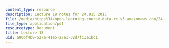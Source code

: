 ```yaml
---
content_type: resource
description: Lecture 18 notes for 24.915 2015
file: /media/https%3A/open-learning-course-data-rc.s3.amazonaws.com/24-915-linguistic-phonetics-fall-2015/a00bf4b0527a41e527e132d7fc3e1bc1_MIT24_915F15_lec18.pdf
file_type: application/pdf
resourcetype: Document
title: Lecture 18
uid: a00bf4b0-527a-41e5-27e1-32d7fc3e1bc1
---
```

